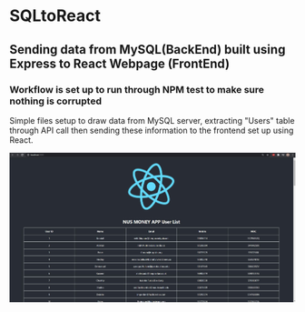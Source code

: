 # SQLtoReact

## Sending data from MySQL(BackEnd) built using Express to React Webpage (FrontEnd)

### Workflow is set up to run through NPM test to make sure nothing is corrupted 

Simple files setup to draw data from MySQL server, extracting "Users" table through API call then sending these information to the frontend set up using React.

![Screenshot](Screenshot_of_output.jpg)
